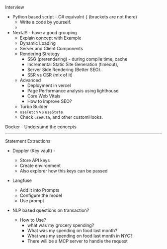 Interview

- Python based script - C# equivalnt `{` (brackets are not there)
  - Write a code by yourself.
  - 
- NextJS - have a good grouping
  - Explain concept with Example
  - Dynamic Loading
  - Server and Client Components
  - Rendering Strategy
    - SSG (prerendering) - during compile time, cache
    - Incremental Static Site Generation (timeout), 
    - Server Side Rendering (Better SEO)..
    - SSR vs CSR (mix of it)
  - Advanced
    - Deployment in vercel
    - Page Performance analysis using lighthouse
    - Core Web Vitals
    - How to improve SEO?
  - Turbo Builder
  - `useFetch` vs `useState`
  - Check `useAuth`, and other customHooks.

Docker - Understand the concepts

---------------------------------------------------------------------------
Statement Extractions

- Doppler (Key vault) - 
  - Store API keys
  - Create environment 
  - Also explorer how this keys can be passed

- Langfuse
  - Add it into Prompts
  - Configure the model
  - Use prompt 

- NLP based questions on transaction?
  - How to Use?
    - what was my grocery spending?
    - What was my spending on food last month?
    - What was my spending on food last month in NYC?
    - There will be a MCP server to handle the request